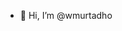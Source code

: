 - 👋 Hi, I’m @wmurtadho

<!---
wmurtadho/wmurtadho is a ✨ special ✨ repository because its `README.md` (this file) appears on your GitHub profile.
You can click the Preview link to take a look at your changes.
--->
